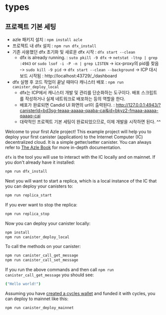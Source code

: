 # types

## 프로젝트 기본 세팅

-   azle 패키지 설치 : `npm install azle`
-   프로젝트 내 dfx 설치 : `npm run dfx_install`
-   기존 사용했던 dfx 초기화 및 새로운 dfx 시작 : `dfx start --clean`
    -   dfx is already running. : `suto pkill -9 dfx` -> `netstat -ltnp | grep :4943` or `sudo lsof -i -P -n | grep LISTEN` -> icx-proxy의 pid를 찾음 -> `sudo kill -9 pid` -> `dfx start --clean --background` -> ICP 대시보드 시작됨 : http://localhost:43729/\_/dashboard
-   dfx 실행 후 코드 작업이 끝날 때마다 캐니스터 배포 : `npm run canister_deploy_local`
    -   dfx는 ICP에서 캐니스터 개발 및 관리를 단순화하는 도구이다. 배포 스크립트를 작성하거나 실제 네트워크로 배포하는 등의 역할을 한다.
    -   배포가 완료되면 Candid UI 화면의 url이 출력된다. : http://127.0.0.1:4943/?canisterId=bd3sg-teaaa-aaaaa-qaaba-cai&id=bkyz2-fmaaa-aaaaa-qaaaq-cai
    -   대략적인 프로젝트 기본 세팅이 완료되었으므로, 이제 개발을 시작하면 된다. ^^

Welcome to your first Azle project! This example project will help you to deploy your first canister (application) to the Internet Computer (IC) decentralized cloud. It is a simple getter/setter canister. You can always refer to [The Azle Book](https://demergent-labs.github.io/azle/) for more in-depth documentation.

`dfx` is the tool you will use to interact with the IC locally and on mainnet. If you don't already have it installed:

```bash
npm run dfx_install
```

Next you will want to start a replica, which is a local instance of the IC that you can deploy your canisters to:

```bash
npm run replica_start
```

If you ever want to stop the replica:

```bash
npm run replica_stop
```

Now you can deploy your canister locally:

```bash
npm install
npm run canister_deploy_local
```

To call the methods on your canister:

```bash
npm run canister_call_get_message
npm run canister_call_set_message
```

If you run the above commands and then call `npm run canister_call_get_message` you should see:

```bash
("Hello world!")
```

Assuming you have [created a cycles wallet](https://internetcomputer.org/docs/current/developer-docs/quickstart/network-quickstart) and funded it with cycles, you can deploy to mainnet like this:

```bash
npm run canister_deploy_mainnet
```
